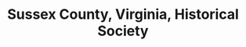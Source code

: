 ---
layout: repo
title: "Sussex County, Virginia, Historical Society"
id: 16319
permalink: repos/16319/
---